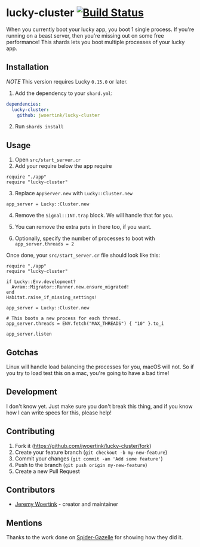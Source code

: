 # lucky-cluster [![Build Status](https://travis-ci.com/jwoertink/lucky-cluster.svg?branch=master)](https://travis-ci.com/jwoertink/lucky-cluster)

When you currently boot your lucky app, you boot 1 single process. If you're running on a beast server, then you're missing out on some free performance!
This shards lets you boot multiple processes of your lucky app.

## Installation

*NOTE* This version requires Lucky `0.15.0` or later.

1. Add the dependency to your `shard.yml`:
```yaml
dependencies:
  lucky-cluster:
    github: jwoertink/lucky-cluster
```
2. Run `shards install`

## Usage

1. Open `src/start_server.cr`
2. Add your require below the app require
```crystal
require "./app"
require "lucky-cluster"
```
3. Replace `AppServer.new` with `Lucky::Cluster.new`
```crystal
app_server = Lucky::Cluster.new
```
4. Remove the `Signal::INT.trap` block. We will handle that for you.
5. You can remove the extra `puts` in there too, if you want.

6. Optionally, specify the number of processes to boot with `app_server.threads = 2`

Once done, your `src/start_server.cr` file should look like this:

```crystal
require "./app"
require "lucky-cluster"

if Lucky::Env.development?
  Avram::Migrator::Runner.new.ensure_migrated!
end
Habitat.raise_if_missing_settings!

app_server = Lucky::Cluster.new

# This boots a new process for each thread.
app_server.threads = ENV.fetch("MAX_THREADS") { "10" }.to_i

app_server.listen
```

## Gotchas

Linux will handle load balancing the processes for you, macOS will not. So if you try to load test this on a mac, you're going to have a bad time!

## Development

I don't know yet. Just make sure you don't break this thing, and if you know how I can write specs for this, please help!

## Contributing

1. Fork it (<https://github.com/jwoertink/lucky-cluster/fork>)
2. Create your feature branch (`git checkout -b my-new-feature`)
3. Commit your changes (`git commit -am 'Add some feature'`)
4. Push to the branch (`git push origin my-new-feature`)
5. Create a new Pull Request

## Contributors

- [Jeremy Woertink](https://github.com/jwoertink) - creator and maintainer

## Mentions

Thanks to the work done on [Spider-Gazelle](https://github.com/spider-gazelle/action-controller/blob/master/clustering.md) for showing how they did it.
